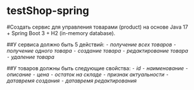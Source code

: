 # testShop-spring

#Создать сервис для управления товарами (product) на основе Java 17 + Spring Boot 3 + H2 (in-memory database).

##У сервиса должно быть 5 действий:
 ⁃ *получение всех товаров
 ⁃ получение одного товара
 ⁃ создание товара
 ⁃ редактирование товара
 ⁃ удаление товара*

##У товаров должны быть следующие свойства:
 ⁃ *id
 ⁃ наименование
 ⁃ описание
 ⁃ цена
 ⁃ остаток на складе
 ⁃ признак актуальности
 ⁃ датавремя создания
 ⁃ датавремя редактирования*
